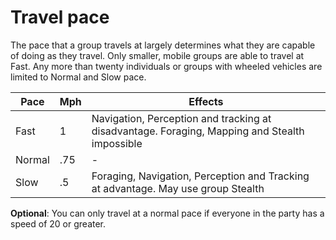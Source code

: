 # Travel pace

The pace that a group travels at largely determines what they are capable of doing as they travel. Only smaller, mobile groups are able to travel at Fast. Any more than twenty individuals or groups with wheeled vehicles are limited to Normal and Slow pace.


| Pace   | Mph | Effects                                                                                       |
| ------ | --- | --------------------------------------------------------------------------------------------- |
| Fast   | 1   | Navigation, Perception and tracking at disadvantage. Foraging, Mapping and Stealth impossible |
| Normal | .75 | -                                                                                             |
| Slow   | .5  | Foraging, Navigation, Perception and Tracking at advantage. May use group Stealth                                                                                              |

**Optional**: You can only travel at a normal pace if everyone in the party has a speed of 20 or greater. 



